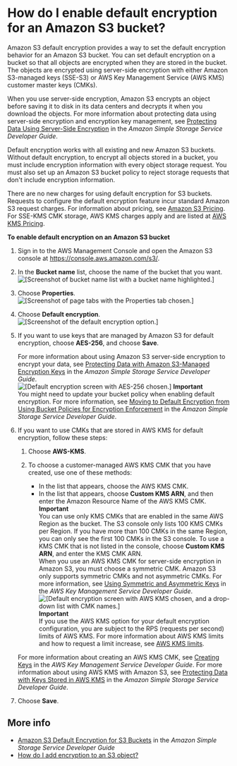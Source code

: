 # How do I enable default encryption for an Amazon S3 bucket?<a name="default-bucket-encryption"></a>

Amazon S3 default encryption provides a way to set the default encryption behavior for an Amazon S3 bucket\. You can set default encryption on a bucket so that all objects are encrypted when they are stored in the bucket\. The objects are encrypted using server\-side encryption with either Amazon S3\-managed keys \(SSE\-S3\) or AWS Key Management Service \(AWS KMS\) customer master keys \(CMKs\)\. 

When you use server\-side encryption, Amazon S3 encrypts an object before saving it to disk in its data centers and decrypts it when you download the objects\. For more information about protecting data using server\-side encryption and encryption key management, see [Protecting Data Using Server\-Side Encryption](https://docs.aws.amazon.com/AmazonS3/latest/dev/serv-side-encryption.html) in the *Amazon Simple Storage Service Developer Guide*\.

Default encryption works with all existing and new Amazon S3 buckets\. Without default encryption, to encrypt all objects stored in a bucket, you must include encryption information with every object storage request\. You must also set up an Amazon S3 bucket policy to reject storage requests that don't include encryption information\. 

There are no new charges for using default encryption for S3 buckets\. Requests to configure the default encryption feature incur standard Amazon S3 request charges\. For information about pricing, see [Amazon S3 Pricing](https://aws.amazon.com/s3/pricing/)\. For SSE\-KMS CMK storage, AWS KMS charges apply and are listed at [AWS KMS Pricing](https://aws.amazon.com/kms/pricing/)\. 

**To enable default encryption on an Amazon S3 bucket**

1. Sign in to the AWS Management Console and open the Amazon S3 console at [https://console\.aws\.amazon\.com/s3/](https://console.aws.amazon.com/s3/)\.

1. In the **Bucket name** list, choose the name of the bucket that you want\.  
![\[Screenshot of bucket name list with a bucket name highlighted.\]](http://docs.aws.amazon.com/AmazonS3/latest/user-guide/images/choose-bucket-name.png)

1. Choose **Properties**\.  
![\[Screenshot of page tabs with the Properties tab chosen.\]](http://docs.aws.amazon.com/AmazonS3/latest/user-guide/images/choose-properties-tab.png)

1. Choose **Default encryption**\.  
![\[Screenshot of the default encryption option.\]](http://docs.aws.amazon.com/AmazonS3/latest/user-guide/images/choose-properties-default-encryption.png)

1. If you want to use keys that are managed by Amazon S3 for default encryption, choose **AES\-256**, and choose **Save**\. 

   For more information about using Amazon S3 server\-side encryption to encrypt your data, see [Protecting Data with Amazon S3\-Managed Encryption Keys](https://docs.aws.amazon.com/AmazonS3/latest/dev/UsingServerSideEncryption.html) in the *Amazon Simple Storage Service Developer Guide*\.  
![\[Default encryption screen with AES-256 chosen.\]](http://docs.aws.amazon.com/AmazonS3/latest/user-guide/images/add-default-encryption-aes256.png)
**Important**  
You might need to update your bucket policy when enabling default encryption\. For more information, see [Moving to Default Encryption from Using Bucket Policies for Encryption Enforcement](https://docs.aws.amazon.com/AmazonS3/latest/dev/bucket-encryption.html#bucket-encryption-update-bucket-policy) in the *Amazon Simple Storage Service Developer Guide*\.

1. If you want to use CMKs that are stored in AWS KMS for default encryption, follow these steps:

   1. Choose **AWS\-KMS**\.

   1. To choose a customer\-managed AWS KMS CMK that you have created, use one of these methods:
      + In the list that appears, choose the AWS KMS CMK\.
      + In the list that appears, choose **Custom KMS ARN**, and then enter the Amazon Resource Name of the AWS KMS CMK\.
**Important**  
You can use only KMS CMKs that are enabled in the same AWS Region as the bucket\. The S3 console only lists 100 KMS CMKs per Region\. If you have more than 100 CMKs in the same Region, you can only see the first 100 CMKs in the S3 console\. To use a KMS CMK that is not listed in the console, choose **Custom KMS ARN**, and enter the KMS CMK ARN\.  
When you use an AWS KMS CMK for server\-side encryption in Amazon S3, you must choose a symmetric CMK\. Amazon S3 only supports symmetric CMKs and not asymmetric CMKs\. For more information, see [Using Symmetric and Asymmetric Keys](https://docs.aws.amazon.com/kms/latest/developerguide/symmetric-asymmetric.html) in the *AWS Key Management Service Developer Guide*\.  
![\[Default encryption screen with AWS KMS chosen, and a drop-down list with CMK names.\]](http://docs.aws.amazon.com/AmazonS3/latest/user-guide/images/add-default-encryption-kms-key.png)
**Important**  
If you use the AWS KMS option for your default encryption configuration, you are subject to the RPS \(requests per second\) limits of AWS KMS\. For more information about AWS KMS limits and how to request a limit increase, see [AWS KMS limits](https://docs.aws.amazon.com/kms/latest/developerguide/limits.html)\. 

   For more information about creating an AWS KMS CMK, see [Creating Keys](https://docs.aws.amazon.com/kms/latest/developerguide/create-keys.html) in the *AWS Key Management Service Developer Guide*\. For more information about using AWS KMS with Amazon S3, see [Protecting Data with Keys Stored in AWS KMS](https://docs.aws.amazon.com/AmazonS3/latest/dev/UsingKMSEncryption.html) in the *Amazon Simple Storage Service Developer Guide*\.

1. Choose **Save**\.

## More info<a name="default-bucket-encryption-moreinfo"></a>
+ [Amazon S3 Default Encryption for S3 Buckets](https://docs.aws.amazon.com/AmazonS3/latest/dev/bucket-encryption.html) in the *Amazon Simple Storage Service Developer Guide*
+ [How do I add encryption to an S3 object?](add-object-encryption.md)